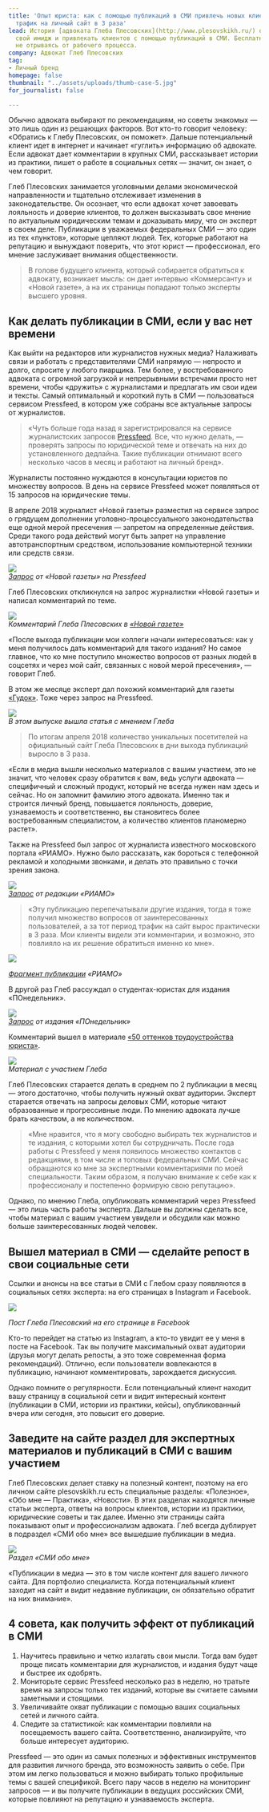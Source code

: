 ```yaml
---
title: 'Опыт юриста: как с помощью публикаций в СМИ привлечь новых клиентов и увеличить
  трафик на личный сайт в 3 раза'
lead: История [адвоката Глеба Плесовских](http://www.plesovskikh.ru/) о том, как формировать
  свой имидж и привлекать клиентов с помощью публикаций в СМИ. Бесплатно, быстро и
  не отрываясь от рабочего процесса.
company: Адвокат Глеб Плесовских
tag:
- Личный бренд
homepage: false
thumbnail: "../assets/uploads/thumb-case-5.jpg"
for_journalist: false

---
```

Обычно адвоката выбирают по рекомендациям, но советы знакомых — это лишь один из решающих факторов. Вот кто-то говорит человеку: «Обратись к Глебу Плесовских, он поможет». Дальше потенциальный клиент идет в интернет и начинает «гуглить» информацию об адвокате. Если адвокат дает комментарии в крупных СМИ, рассказывает истории из практики, пишет о работе в социальных сетях — значит, он знает, о чем говорит.

Глеб Плесовских занимается уголовными делами экономической направленности и тщательно отслеживает изменения в законодательстве. Он осознает, что если адвокат хочет завоевать лояльность и доверие клиентов, то должен высказывать свое мнение по актуальным юридическим темам и доказывать миру, что он эксперт в своем деле. Публикации в уважаемых федеральных СМИ — это один из тех «пунктов», которые цепляют людей. Тех, которые работают на репутацию и вынуждают поверить, что этот юрист — профессионал, его мнение заслуживает внимания общественности.

> В голове будущего клиента, который собирается обратиться к адвокату, возникает мысль: он дает интервью «Коммерсанту» и «Новой газете», а на их страницы попадают только эксперты высшего уровня.

## Как делать публикации в СМИ, если у вас нет времени

Как выйти на редакторов или журналистов нужных медиа? Налаживать связи и работать с представителями СМИ напрямую — непросто и долго, спросите у любого пиарщика. Тем более, у востребованного адвоката с огромной загрузкой и непрерывными встречами просто нет времени, чтобы «дружить» с журналистами и предлагать им свои идеи и тексты. Самый оптимальный и короткий путь в СМИ — пользоваться сервисом Pressfeed, в котором уже собраны все актуальные запросы от журналистов.

> «Чуть больше года назад я зарегистрировался на сервисе журналистских запросов [Pressfeed](https://pressfeed.ru/). Все, что нужно делать, — проверять запросы по юридической теме и отвечать на них до установленного дедлайна. Такие публикации отнимают всего несколько часов в месяц и работают на личный бренд».

Журналисты постоянно нуждаются в консультации юристов по множеству вопросов. В день на сервисе Pressfeed может появляться от 15 запросов на юридические темы.

В апреле 2018 журналист «Новой газеты» разместил на сервисе запрос о грядущем дополнении уголовно-процессуального законодательства еще одной мерой пресечения — запретом на определенные действия. Среди такого рода действий могут быть запрет на управление автотранспортным средством, использование компьютерной техники или средств связи.

![](../assets/uploads/image8-10.png)  
[_Запрос_](https://pressfeed.ru/query/42475) _от «Новой газеты» на Pressfeed_

Глеб Плесовских откликнулся на запрос журналистки «Новой газеты» и написал комментарий по теме.

![](../assets/uploads/image9-8.png)  
_Комментарий Глеба Плесовских в_ [_«Новой газете»_](https://www.novayagazeta.ru/articles/2018/04/15/76193-gde-kogo-za-chto)

«После выхода публикации мои коллеги начали интересоваться: как у меня получилось дать комментарий для такого издания? Но самое главное, что ко мне поступило множество вопросов от разных людей в соцсетях и через мой сайт, связанных с новой мерой пресечения», — говорит Глеб.

В этом же месяце эксперт дал похожий комментарий для газеты [«Гудок»](http://www.gudok.ru/newspaper/?ID=1416804). Тоже через запрос на Pressfeed.

![](../assets/uploads/image2-10.png)  
_В этом выпуске вышла статья с мнением Глеба_

> По итогам апреля 2018 количество уникальных посетителей на официальный сайт Глеба Плесовских в дни выхода публикаций выросло в 3 раза.

«Если в медиа вышли несколько материалов с вашим участием, это не значит, что человек сразу обратится к вам, ведь услуги адвоката — специфичный и сложный продукт, который не всегда нужен нам здесь и сейчас. Но он запомнит фамилию этого адвоката. Именно так и строится личный бренд, повышается лояльность, доверие, узнаваемость и соответственно, вы становитесь более востребованным специалистом, а количество клиентов планомерно растет».

Также на Pressfeed был запрос от журналиста известного московского портала «РИАМО». Нужно было рассказать, как бороться с телефонной рекламой и холодными звонками, и делать это правильно с точки зрения закона.

![](../assets/uploads/image4-11.png)  
[_Запрос_](https://pressfeed.ru/query/29868) _от редакции «РИАМО»_

> «Эту публикацию перепечатывали другие издания, тогда я тоже получил множество вопросов от заинтересованных пользователей, а за тот период трафик на сайт вырос практически в 3 раза. Мои клиенты видели эти комментарии, и возможно, это повлияло на их решение обратиться именно ко мне».

![](../assets/uploads/image3-10.png)

[_Фрагмент публикации_](https://riamo.ru/article/206873/kak-izbavitsya-ot-telefonnogo-spama.xl) _«РИАМО»_

В другой раз Глеб рассуждал о студентах-юристах для издания «ПОнедельник».

![](../assets/uploads/image6-12.png)  
[_Запрос_](https://pressfeed.ru/query/29444) _от издания «ПОнедельник»_

Комментарий вышел в материале [«50 оттенков трудоустройства юриста»](https://ponedelnikmag.com/post/50-ottenkov-trudoustroystva-yurista).

![](../assets/uploads/image5-11.png)  
_Материал с участием Глеба_

Глеб Плесовских старается делать в среднем по 2 публикации в месяц — этого достаточно, чтобы получить нужный охват аудитории. Эксперт старается отвечать на запросы деловых СМИ, которые читают образованные и прогрессивные люди. По мнению адвоката лучше брать качеством, а не количеством.

> «Мне нравится, что я могу свободно выбирать тех журналистов и те издания, с которыми хотел бы сотрудничать. После года работы с Pressfeed у меня появилось множество контактов с редакциями, в том числе и топовых федеральных СМИ. Сейчас обращаются ко мне за экспертными комментариями по моей специальности. Таким образом, я получаю внимание к себе как к профессионалу и постепенно формирую свою репутацию».

Однако, по мнению Глеба, опубликовать комментарий через Pressfeed — это лишь часть работы эксперта. Дальше вы должны сделать все, чтобы материал с вашим участием увидели и обсудили как можно больше заинтересованных людей человек.

## Вышел материал в СМИ — сделайте репост в свои социальные сети

Ссылки и анонсы на все статьи в СМИ с Глебом сразу появляются в социальных сетях эксперта: на его страницах в Instagram и Facebook.

![](../assets/uploads/image7-13.png)

_Пост Глеба Плесовский на его странице в Facebook_

Кто-то перейдет на статью из Instagram, а кто-то увидит ее у меня в посте на Facebook. Так вы получите максимальный охват аудитории (друзья могут делать репосты, а это тоже современная форма рекомендаций). Отлично, если пользователи вовлекаются в публикацию, начинают комментировать, зарождается дискуссия.

Однако помните о регулярности. Если потенциальный клиент находит вашу страницу в социальной сети и видит интересный контент (публикации в СМИ, истории из практики, кейсы), опубликованный вчера или сегодня, это повысит его доверие.

## Заведите на сайте раздел для экспертных материалов и публикаций в СМИ с вашим участием

Глеб Плесовских делает ставку на полезный контент, поэтому на его личном сайте plesovskikh.ru есть специальные разделы: «Полезное», «Обо мне — Практика», «Новости». В этих разделах находятся личные статьи эксперта, ответы на вопросы клиентов, истории из практики, юридические советы и так далее. Именно эти страницы сайта показывают опыт и профессионализм адвоката. Глеб всегда дублирует в подраздел «СМИ обо мне» все вышедшие публикации в медиа.

![](../assets/uploads/image1-12.png)  
_Раздел «СМИ обо мне»_

«Публикации в медиа — это в том числе контент для вашего личного сайта. Для портфолио специалиста. Когда потенциальный клиент заходит на сайт и видит недавние публикации, он обязательно обратит на них внимание».

## 4 совета, как получить эффект от публикаций в СМИ

1. Научитесь правильно и четко излагать свои мысли. Тогда вам будет проще писать комментарии для журналистов, и издания будут чаще и быстрее их одобрять.
2. Мониторьте сервис Pressfeed несколько раз в неделю, но тратьте время на запросы только тех изданий, которые вы считаете самыми заметными и стоящими.
3. Увеличивайте охват публикации с помощью ваших социальных сетей и личного сайта.
4. Следите за статистикой: как комментарии повлияли на посещаемость вашего сайта. Соответственно, анализируйте, что больше интересует аудиторию.

Pressfeed — это один из самых полезных и эффективных инструментов для развития личного бренда, это возможность заявить о себе. При этом им легко пользоваться и можно выбирать только профильные темы с вашей спецификой. Всего пару часов в неделю на мониторинг запросов — и вы получите публикации в ведущих российских СМИ, которые повлияют на репутацию и узнаваемость эксперта.
